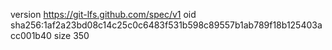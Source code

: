 version https://git-lfs.github.com/spec/v1
oid sha256:1af2a23bd08c14c25c0c6483f531b598c89557b1ab789f18b125403acc001b40
size 350
